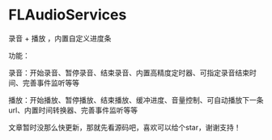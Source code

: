 # FLAudioServices


录音 + 播放 ，内置自定义进度条

功能：

录音：开始录音、暂停录音、结束录音、内置高精度定时器、可指定录音结束时间、完善事件监听等等

播放：开始播放、暂停播放、结束播放、缓冲进度、音量控制、可自动播放下一条url、内置时间转换器、完善事件监听等等

文章暂时没那么快更新，那就先看源码吧，喜欢可以给个star，谢谢支持！



